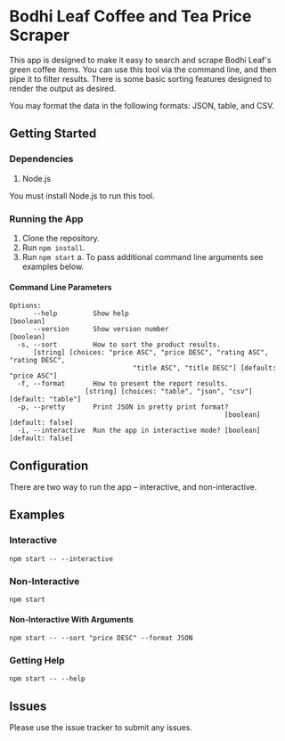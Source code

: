 # Bodhi Leaf Coffee and Tea Price Scraper

This app is designed to make it easy to search and scrape
Bodhi Leaf's green coffee items. You can use this tool via
the command line, and then pipe it to filter results. There
is some basic sorting features designed to render the output
as desired.

You may format the data in the following formats: JSON, table, and
CSV.

## Getting Started

### Dependencies

1. Node.js

You must install Node.js to run this tool.

### Running the App

1. Clone the repository.
2. Run `npm install`.
3. Run `npm start`
    a. To pass additional command line arguments see examples below.

#### Command Line Parameters

```shell
Options:
      --help         Show help                                         [boolean]
      --version      Show version number                               [boolean]
  -s, --sort         How to sort the product results.
      [string] [choices: "price ASC", "price DESC", "rating ASC", "rating DESC",
                               "title ASC", "title DESC"] [default: "price ASC"]
  -f, --format       How to present the report results.
                   [string] [choices: "table", "json", "csv"] [default: "table"]
  -p, --pretty       Print JSON in pretty print format?
                                                      [boolean] [default: false]
  -i, --interactive  Run the app in interactive mode? [boolean] [default: false]
```

## Configuration

There are two way to run the app – interactive, and non-interactive.

## Examples

### Interactive

```shell
npm start -- --interactive
```

### Non-Interactive

```shell
npm start
```

#### Non-Interactive With Arguments

```shell
npm start -- --sort "price DESC" --format JSON
```

### Getting Help

```shell
npm start -- --help
```

## Issues

Please use the issue tracker to submit any issues.
